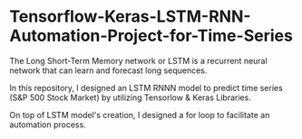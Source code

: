 # Tensorflow-Keras-LSTM-RNN-Automation-Project-for-Time-Series 

The Long Short-Term Memory network or LSTM is a recurrent neural network that can learn and forecast long sequences.

In this repository, I designed an LSTM RNNN model to predict time series (S&P 500 Stock Market) by utilizing Tensorlow & Keras Libraries.

On top of LSTM model's creation, I designed a for loop to facilitate an automation process. 


